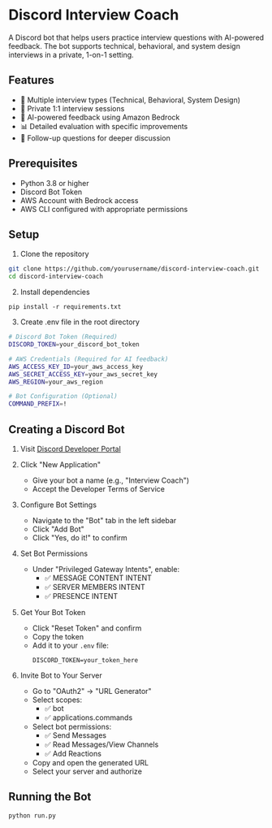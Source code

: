 # Discord Interview Coach

A Discord bot that helps users practice interview questions with AI-powered feedback. The bot supports technical, behavioral, and system design interviews in a private, 1-on-1 setting.

## Features

- 🎯 Multiple interview types (Technical, Behavioral, System Design)
- 💬 Private 1:1 interview sessions
- 🤖 AI-powered feedback using Amazon Bedrock
- 📊 Detailed evaluation with specific improvements
- 🔄 Follow-up questions for deeper discussion

## Prerequisites

- Python 3.8 or higher
- Discord Bot Token
- AWS Account with Bedrock access
- AWS CLI configured with appropriate permissions

## Setup

1. Clone the repository
```bash
git clone https://github.com/yourusername/discord-interview-coach.git
cd discord-interview-coach
```

2. Install dependencies

```
pip install -r requirements.txt
```

3. Create .env file in the root directory

```bash
# Discord Bot Token (Required)
DISCORD_TOKEN=your_discord_bot_token

# AWS Credentials (Required for AI feedback)
AWS_ACCESS_KEY_ID=your_aws_access_key
AWS_SECRET_ACCESS_KEY=your_aws_secret_key
AWS_REGION=your_aws_region

# Bot Configuration (Optional)
COMMAND_PREFIX=!
```

## Creating a Discord Bot

1. Visit [Discord Developer Portal](https://discord.com/developers/applications)
2. Click "New Application"
    - Give your bot a name (e.g., "Interview Coach")
    - Accept the Developer Terms of Service

3. Configure Bot Settings
    - Navigate to the "Bot" tab in the left sidebar
    - Click "Add Bot"
    - Click "Yes, do it!" to confirm

4. Set Bot Permissions
    - Under "Privileged Gateway Intents", enable:
        - ✅ MESSAGE CONTENT INTENT
        - ✅ SERVER MEMBERS INTENT
        - ✅ PRESENCE INTENT

5. Get Your Bot Token
    - Click "Reset Token" and confirm
    - Copy the token
    - Add it to your `.env` file:
      ```env
      DISCORD_TOKEN=your_token_here
      ```

6. Invite Bot to Your Server
    - Go to "OAuth2" → "URL Generator"
    - Select scopes:
        - ✅ bot
        - ✅ applications.commands
    - Select bot permissions:
        - ✅ Send Messages
        - ✅ Read Messages/View Channels
        - ✅ Add Reactions
    - Copy and open the generated URL
    - Select your server and authorize

## Running the Bot

```
python run.py
```


